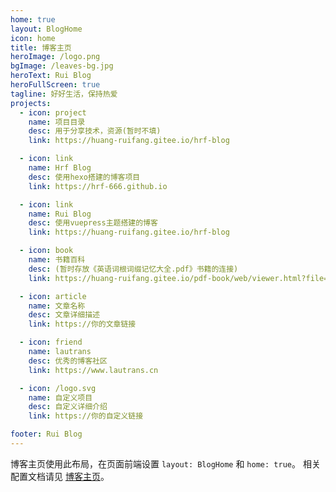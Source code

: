 ```yaml
---
home: true
layout: BlogHome
icon: home
title: 博客主页
heroImage: /logo.png
bgImage: /leaves-bg.jpg
heroText: Rui Blog
heroFullScreen: true
tagline: 好好生活，保持热爱
projects:
  - icon: project
    name: 项目目录
    desc: 用于分享技术，资源(暂时不填)
    link: https://huang-ruifang.gitee.io/hrf-blog

  - icon: link
    name: Hrf Blog
    desc: 使用hexo搭建的博客项目
    link: https://hrf-666.github.io

  - icon: link
    name: Rui Blog
    desc: 使用vuepress主题搭建的博客
    link: https://huang-ruifang.gitee.io/hrf-blog

  - icon: book
    name: 书籍百科
    desc: (暂时存放《英语词根词缀记忆大全.pdf》书籍的连接)
    link: https://huang-ruifang.gitee.io/pdf-book/web/viewer.html?file=%E8%8B%B1%E8%AF%AD%E8%AF%8D%E6%A0%B9%E8%AF%8D%E7%BC%80%E8%AE%B0%E5%BF%86%E5%A4%A7%E5%85%A8.pdf

  - icon: article
    name: 文章名称
    desc: 文章详细描述
    link: https://你的文章链接

  - icon: friend
    name: lautrans
    desc: 优秀的博客社区
    link: https://www.lautrans.cn

  - icon: /logo.svg
    name: 自定义项目
    desc: 自定义详细介绍
    link: https://你的自定义链接

footer: Rui Blog
---
```


博客主页使用此布局，在页面前端设置 `layout: BlogHome` 和 `home: true`。
相关配置文档请见 [博客主页](https://theme-hope.vuejs.press/zh/guide/blog/home/)。
